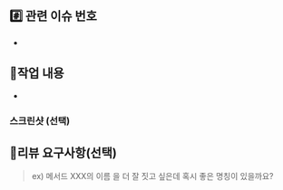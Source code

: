 ## #️⃣ 관련 이슈 번호

- 

## 📝작업 내용

- 

### 스크린샷 (선택)

## 💬리뷰 요구사항(선택)

> ex) 메서드 XXX의 이름 을 더 잘 짓고 싶은데 혹시 좋은 명칭이 있을까요?